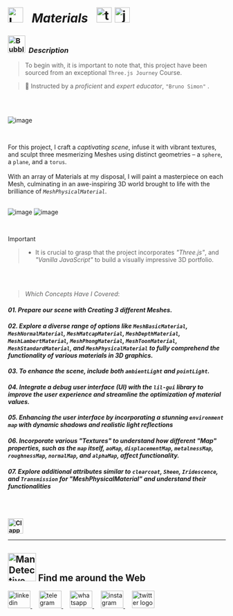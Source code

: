 # <img src="https://raw.githubusercontent.com/Tarikul-Islam-Anik/Telegram-Animated-Emojis/main/Objects/Laptop.webp" alt="Laptop" width="35" /> &nbsp; _Materials_ &nbsp; <img src="https://skillicons.dev/icons?i=threejs" height="35" alt="threejs logo"  />  <img src="https://skillicons.dev/icons?i=js" height="35" alt="javascript logo"  />

<!----------------------------------------- Description ---------------------------------------->
### <img src="https://raw.githubusercontent.com/Tarikul-Islam-Anik/Animated-Fluent-Emojis/master/Emojis/Symbols/Bubbles.png" alt="Bubbles" width="40" height="40" />&nbsp; _Description_

> To begin with, it is important to note that, this project have been sourced from an exceptional `Three.js Journey` Course. <br/>
 
> 👤 Instructed by a _proficient_ and _expert educator_, ` "Bruno Simon" ` .

 <br/><br/>

![image](https://github.com/ShahramShakiba/Threejs-Journey-Part01/assets/110089830/d907c79e-5fc4-4082-b68d-384edf304ca1)

<br/>

For this project, I craft a _captivating scene_, infuse it with vibrant textures, and sculpt three mesmerizing Meshes using distinct geometries – a `sphere`, a `plane`, and a `torus`. <br/><br/>
With an array of Materials at my disposal, I will paint a masterpiece on each Mesh, culminating in an awe-inspiring 3D world brought to life with the brilliance of _`MeshPhysicalMaterial`_.
<br/> <br/> 

![image](https://github.com/ShahramShakiba/Threejs-Journey-Part01/assets/110089830/cf123afd-7707-4322-95ce-e963648e7ea7)
![image](https://github.com/ShahramShakiba/Threejs-Journey-Part01/assets/110089830/bff448ec-845f-4712-a173-10b2462bfb25)

<br/>

> [!IMPORTANT]
>> - It is crucial to grasp that the project incorporates _"Three.js"_, and _"Vanilla JavaScript"_ to build a visually impressive 3D portfolio.


<br/><br/>

> _Which Concepts Have I Covered_: <br/>

_<h4>01. Prepare our scene with Creating 3 different Meshes.</h4>_
_<h4>02. Explore a diverse range of options like `MeshBasicMaterial`, `MeshNormalMaterial`, `MeshMatcapMaterial`, `MeshDepthMaterial`, `MeshLambertMaterial`, `MeshPhongMaterial`, `MeshToonMaterial`, `MeshStandardMaterial`, and `MeshPhysicalMaterial` to fully comprehend the functionality of various materials in 3D graphics.</h4>_ 
_<h4>03. To enhance the scene, include both `ambientLight` and `pointLight`.</h4>_
_<h4>04. Integrate a debug user interface (UI) with the ` lil-gui ` library to improve the user experience and streamline the optimization of material values.<h4/>_
_<h4>05. Enhancing the user interface by incorporating a stunning ` environment map ` with dynamic shadows and realistic light reflections</h4>_
_<h4>06. Incorporate various "Textures" to understand how different "Map" properties, such as the `map` itself, `aoMap`, `displacementMap`, `metalnessMap`, `roughnessMap`, `normalMap`, and `alphaMap`, affect functionality.</h4>_
_<h4>07. Explore additional attributes similar to `clearcoat`, `Sheen`, `Iridescence`, and `Transmission` for "MeshPhysicalMaterial" and understand their functionalities</h4>_
 
<br/><br/>

<!--------- Video --------->
<img src="https://raw.githubusercontent.com/Tarikul-Islam-Anik/Telegram-Animated-Emojis/main/Objects/Clapper%20Board.webp" alt="Clapper Board" width="35" />



  <br/> 

***

<!--======================= Social Media ===========================-->
 ## <img src="https://raw.githubusercontent.com/Tarikul-Islam-Anik/Animated-Fluent-Emojis/master/Emojis/People%20with%20professions/Man%20Detective%20Light%20Skin%20Tone.png" alt="Man Detective Light Skin Tone" width="65" /> Find me around the Web  
<a href="https://www.linkedin.com/in/shahramshakiba/" target="_blank">
    <img src="https://raw.githubusercontent.com/maurodesouza/profile-readme-generator/master/src/assets/icons/social/linkedin/default.svg" width="52" height="40" alt="linkedin logo"  />
  </a> &nbsp;&nbsp;&nbsp;
  <a href="https://t.me/ShahramShakibaa" target="_blank">
    <img src="https://raw.githubusercontent.com/maurodesouza/profile-readme-generator/master/src/assets/icons/social/telegram/default.svg" width="52" height="40" alt="telegram logo"  />
  </a> &nbsp;&nbsp;&nbsp;
  <a href="https://wa.me/message/LM2IMM3ABZ7ZM1" target="_blank">
    <img src="https://raw.githubusercontent.com/maurodesouza/profile-readme-generator/master/src/assets/icons/social/whatsapp/default.svg" width="52" height="40" alt="whatsapp logo"  />
  </a> &nbsp;&nbsp;&nbsp;
  <a href="https://instagram.com/shahram.shakibaa?igshid=MzNlNGNkZWQ4Mg==" target="_blank">
    <img src="https://raw.githubusercontent.com/maurodesouza/profile-readme-generator/master/src/assets/icons/social/instagram/default.svg" width="52" height="40" alt="instagram logo"  />
  </a> &nbsp;&nbsp;&nbsp;
  <a href="https://twitter.com/ShahramShakibaa" target="_blank">
    <img src="https://raw.githubusercontent.com/maurodesouza/profile-readme-generator/master/src/assets/icons/social/twitter/default.svg" width="52" height="40" alt="twitter logo"  />
  </a>
